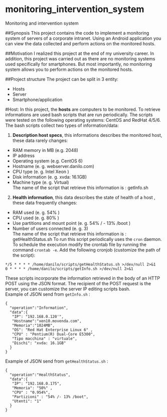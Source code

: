 # monitoring_intervention_system
Monitoring and intervention system

##Synopsis
This project contains the code to implement a monitoring system of servers of a corporate intranet. Using an Android application you can view the data collected and perform actions on the monitored hosts.

##Motivation
I realized this project at the end of my university career. In addition, this project was carried out as there are no monitoring systems used specifically for smartphones. But most importantly, no monitoring system allows you to perform actions on the monitored hosts.

##Project structure
The project can be split in 3 entity:
* Hosts
* Server
* Smartphone/application

#Host:
In this project, the **hosts** are computers to be monitored. To retrieve informations are used bash scripts that are run periodically. The scripts were tested on the following operating systems: CentOS and RedHat 4/5/6.
The bash scripts collect two types of information/data: <br>
1. **Description host specs**, this informations describes the monitored host, these data rarely changes:
  * RAM memory in MB (e.g. 2048)
  * IP address
  * Operating system (e.g. CentOS 6)
  * Hostname (e. g. webserver.danilo.com)
  * CPU type (e. g. Intel Xeon )
  * Disk information (e. g. xvda: 16.1GB)
  * Machine type (e. g. Virtual)<br>
The name of the script that retrieve this information is : getInfo.sh<br>
2. **Health information**, this data describes the state of health of a host , these data frequently changes:
  * RAM used (e. g. 54% )
  * CPU used (e. g. 80% )
  * Use partitions and mount point (e. g. 54% / - 13% /boot )
  * Number of users connected (e. g. 3)<br>
The name of the script that retrieve this information is : getHealthStatus.sh
To run this script periodically uses the `cron` daemon. To schedule the execution modify the crontab file by running the command `crontab -e`.
Add the following cronjob (customize the path of the script):
```
*/5 * * * * /home/danilo/scripts/getHealthStatus.sh >/dev/null 2>&1
0 * * * * /home/danilo/scripts/getInfo.sh >/dev/null 2>&1
```
These scripts incorporate the information retrieved in the body of an HTTP POST using the JSON format. The recipient of the POST request is the server, you can customize the server IP editing scripts bash. <br>
Example of JSON send from `getInfo.sh` :
```
{
  "operation":"Information",
  "data":{
   "IP": "192.168.0.120'",
   "Hostname":"xen10.movenda.com",
   "Memoria":"1024MB",
   "OS": "Red Hat Enterprise Linux 6" ,
   "CPU" : "Pentium(R) Dual-Core E5300",
   "Tipo macchina" : "virtuale",
   "Dischi": "xvda: 16.1GB"
  }
}
```
Example of JSON send from `getHealthStatus.sh` :
```
{
  "operation":"HealthStatus",
  "data":{
   "IP": "192.168.0.175",
   "Memoria": "50%" ,
   "CPU" : "0.954%",
   "Partizioni" : "54% /- 13% /boot",
   "Utenti": "1"
  }
}
```
